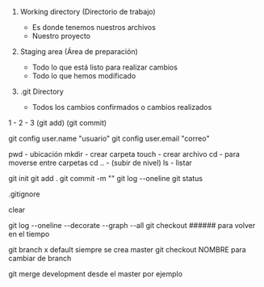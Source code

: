 <!--  ESTADOS DE GIT  -->

1. Working directory (Directorio de trabajo)
    - Es donde tenemos nuestros archivos
    - Nuestro proyecto

2. Staging area (Área de preparación)
    - Todo lo que está listo para realizar cambios
    - Todo lo que hemos modificado

3. .git Directory
    - Todos los cambios confirmados o cambios realizados

1      -       2       -       3
    (git add)     (git commit)

git config user.name "usuario"
git config user.email "correo"

pwd - ubicación
mkdir - crear carpeta
touch - crear archivo
cd - para moverse entre carpetas
cd .. - (subir de nivel)
ls - listar

git init
git add .
git commit -m ""
git log --oneline
git status

.gitignore

clear

git log --oneline --decorate --graph --all
git checkout ######
    para volver en el tiempo

git branch
    x default siempre se crea master
git checkout NOMBRE
    para cambiar de branch

git merge development
    desde el master por ejemplo

